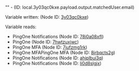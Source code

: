 "" - (ID: local.3y03qc0kxe.payload.output.matchedUser.email)

Variable written:
 (Node ID: [3y03qc0kxe](../nodes/3y03qc0kxe.md))

Variable reads:
* PingOne Notifications (Node ID: [78i0a08xfl](../nodes/78i0a08xfl.md))
* PingOne (Node ID: [7hwtzuxjwc](../nodes/7hwtzuxjwc.md))
* PingOne MFA (Node ID: [7jufzmg1rk](../nodes/7jufzmg1rk.md))
* PingOne MFAPingOne MFA (Node ID: [8jrbqcts2g](../nodes/8jrbqcts2g.md))
* PingOne Notifications (Node ID: [ahjplbui3q](../nodes/ahjplbui3q.md))
* PingOne Notifications (Node ID: [li0d8slgjx](../nodes/li0d8slgjx.md))
